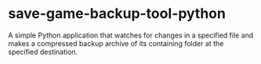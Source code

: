# save-game-backup-tool-python
A simple Python application that watches for changes in a specified file and makes a compressed backup archive of its containing folder at the specified destination.
